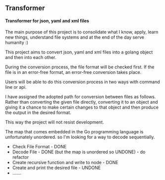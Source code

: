 ## Transformer
#### Transformer for json, yaml and xml files

The main purpose of this project is to consolidate what I know, apply, learn new things, understand file systems and at the end of the day serve humanity :)

This project aims to convert json, yaml and xml files into a golang object and then into each other.

During the conversion process, the file format will be checked first. If the file is in an error-free format, an error-free conversion takes place.

Users will be able to do this conversion process in two ways with command line or api.

I have assigned the adopted path for conversion between files as follows. Rather than converting the given file directly, converting it to an object and giving it a chance to make certain changes to that object and then produce the output in the desired format.

This way the project will not resist development.

The map that comes embedded in the Go programming language is unfortunately unordered. so I'm looking for a way to decode sequentially.

- Check File Format - DONE
- Decode File - DONE (but the map is unordered so UNDONE) - do refactor
- Create recursive function and write to node - DONE
- Create and print the desired file - UNDONE  
- .......